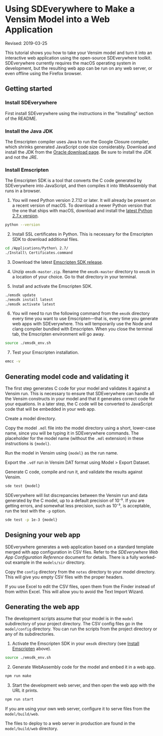 # Using SDEverywhere to Make a Vensim Model into a Web Application

Revised: 2019-03-25

This tutorial shows you how to take your Vensim model and turn it into an interactive web application using the open-source SDEverywhere toolkit. SDEverywhere currently requires the macOS operating system in development, but the resulting web app can be run on any web server, or even offline using the Firefox browser.

## Getting started

### Install SDEverywhere

First install SDEverywhere using the instructions in the "Installing" section of the README.

### Install the Java JDK

The Emscripten compiler uses Java to run the Google Closure compiler, which shrinks generated JavaScript code size considerably. Download and install the JDK from the [Oracle download page](https://www.oracle.com/technetwork/java/javase/downloads/index.html). Be sure to install the JDK and not the JRE.

### Install Emscripten

The Emscripten SDK is a tool that converts the C code generated by SDEverywhere into JavaScript, and then compiles it into WebAssembly that runs in a browser.

1. You will need Python version 2.7.12 or later. It will already be present on a recent version of macOS. To download a newer Python version that the one that ships with macOS, download and install the [latest Python 2.7.x version](https://www.python.org/downloads/).

~~~ bash
python --version
~~~

2. Install SSL certificates in Python. This is necessary for the Emscripten SDK to download additional files.

~~~ bash
cd /Applications/Python\ 2.7/
./Install\ Certificates.command
~~~

3. Download the latest [Emscripten SDK release](https://github.com/emscripten-core/emsdk/archive/master.zip).

4. Unzip `emsdk-master.zip`. Rename the `emsdk-master` directory to `emsdk` in a location of your choice. Go to that directory in your terminal.

5. Install and activate the Emscripten SDK.

~~~ bash
./emsdk update
./emsdk install latest
./emsdk activate latest
~~~

6. You will need to run the following command from the `emsdk` directory every time you want to use Emscripten—that is, every time you generate web apps with SDEverywhere. This will temporarily use the Node and clang compiler bundled with Emscripten. When you close the terminal tab, the Emscripten environment will go away.

~~~ bash
source ./emsdk_env.sh
~~~

7. Test your Emscripten installation.

~~~ bash
emcc -v
~~~

## Generating model code and validating it

The first step generates C code for your model and validates it against a Vensim run. This is necessary to ensure that SDEverywhere can handle all the Vensim constructs in your model and that it generates correct code for your equations. In a later step, the C code will be converted to JavaScript code that will be embedded in your web app.

Create a model directory.

Copy the model `.mdl` file into the model directory using a short, lower-case name, since you will be typing it in SDEverywhere commands. The placeholder for the model name (without the `.mdl` extension) in these instructions is `{model}`.

Run the model in Vensim using `{model}` as the run name.

Export the `.vdf` run in Vensim DAT format using Model > Export Dataset.

Generate C code, compile and run it, and validate the results against Vensim.

~~~ bash
sde test {model}
~~~

SDEverywhere will list discrepancies between the Vensim run and data generated by the C model, up to a default precision of 10⁻⁵. If you are getting errors, and somewhat less precision, such as 10⁻³, is acceptable, run the test with the `-p` option.

~~~ bash
sde test -p 1e-3 {model}
~~~

## Designing your web app

SDEverywhere generates a web application based on a standard template merged with app configuration in CSV files. Refer to the *SDEverywhere Web App Configuration Reference* document for details. There is a fully worked-out example in the `models/sir` directory.

Copy the `config` directory from the `notes` directory to your model directory. This will give you empty CSV files with the proper headers.

If you use Excel to edit the CSV files, open them from the Finder instead of from within Excel. This will allow you to avoid the Text Import Wizard.

## Generating the web app

The development scripts assume that your model is in the `model` subdirectory of your project directory. The CSV config files go in the `model/config` directory. You can run the scripts from the project directory or any of its subdirectories.

1. Activate the Emscripten SDK in your `emsdk` directory (see [Install Emscripten](#install-emscripten) above).

~~~ bash
source ./emsdk_env.sh
~~~

2. Generate WebAssembly code for the model and embed it in a web app.

~~~ bash
npm run make
~~~

3. Start the development web server, and then open the web app with the URL it prints.

~~~ bash
npm run start
~~~

If you are using your own web server, configure it to serve files from the `model/build/web`.

The files to deploy to a web server in production are found in the `model/build/web` directory.

